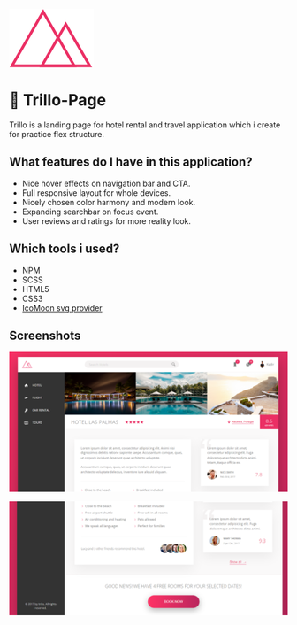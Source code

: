 
![Logo](img/logo.png)

# 🏨 Trillo-Page

Trillo is a landing page for hotel rental and travel application which i create for practice flex structure.

## What features do I have in this application?

* Nice hover effects on navigation bar and CTA.
* Full responsive layout for whole devices.
* Nicely chosen color harmony and modern look.
* Expanding searchbar on focus event.
* User reviews and ratings for more reality look.

## Which tools i used?

* NPM
* SCSS
* HTML5
* CSS3
* <a href="https://icomoon.io/"> IcoMoon svg provider </a>
## Screenshots

![Uygulama Ekran Görüntüsü](img/trillo-1.png)

![Uygulama Ekran Görüntüsü](img/trillo-2.png)
